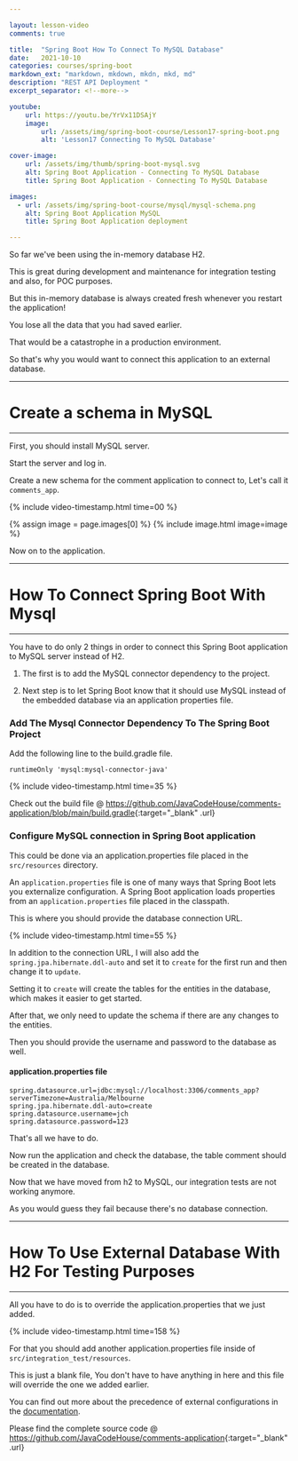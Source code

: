 ```yaml
---

layout: lesson-video
comments: true

title:  "Spring Boot How To Connect To MySQL Database"
date:   2021-10-10
categories: courses/spring-boot
markdown_ext: "markdown, mkdown, mkdn, mkd, md"
description: "REST API Deployment "
excerpt_separator: <!--more-->

youtube:
    url: https://youtu.be/YrVx11DSAjY
    image:
        url: /assets/img/spring-boot-course/Lesson17-spring-boot.png
        alt: 'Lesson17 Connecting To MySQL Database'

cover-image: 
    url: /assets/img/thumb/spring-boot-mysql.svg
    alt: Spring Boot Application - Connecting To MySQL Database
    title: Spring Boot Application - Connecting To MySQL Database

images: 
  - url: /assets/img/spring-boot-course/mysql/mysql-schema.png
    alt: Spring Boot Application MySQL
    title: Spring Boot Application deployment

---
```


<span id="ezoic-pub-video-placeholder-17"></span>

So far we've been using the in-memory database H2. 

This is great during development and maintenance for integration testing and also, for POC purposes. 

But this in-memory database is always created fresh whenever you restart the application!

You lose all the data that you had saved earlier. 

That would be a catastrophe in a production environment.

So that's why you would want to connect this application to an external database.

<hr>

# Create a schema in MySQL

<hr>

First, you should install MySQL server.

Start the server and log in.

Create a new schema for the comment application to connect to, Let's call it `comments_app`.


{% include video-timestamp.html time=00 %}

<div class="img-md">
    {% assign image = page.images[0] %}
    {% include image.html image=image %}
</div>

Now on to the application.

<hr>

# How To Connect Spring Boot With Mysql

<hr>

You have to do only 2 things in order to connect this Spring Boot application to MySQL server instead of H2.

1. The first is to add the MySQL connector dependency to the project.

2. Next step is to let Spring Boot know that it should use MySQL instead of the embedded database via an application properties file.

### Add The Mysql Connector Dependency To The Spring Boot Project

Add the following line to the build.gradle file.

`runtimeOnly 'mysql:mysql-connector-java'`

{% include video-timestamp.html time=35 %}

Check out the build file @ <https://github.com/JavaCodeHouse/comments-application/blob/main/build.gradle>{:target="_blank" .url}


### Configure MySQL connection in Spring Boot application

This could be done via an application.properties file placed in the `src/resources` directory.

<div class="border-box bold">

An `application.properties` file is one of many ways that Spring Boot lets you externalize configuration.
A Spring Boot application loads properties from an `application.properties` file placed in the classpath.

</div>

This is where you should provide the database connection URL.

{% include video-timestamp.html time=55 %}

In addition to the connection URL, I will also add the `spring.jpa.hibernate.ddl-auto` and set it to `create` for the first run and then change it to `update`.

Setting it to `create` will create the tables for the entities in the database, which makes it easier to get started.

After that, we only need to update the schema if there are any changes to the entities.

Then you should provide the username and password to the database as well.

#### application.properties file

```
spring.datasource.url=jdbc:mysql://localhost:3306/comments_app?serverTimezone=Australia/Melbourne
spring.jpa.hibernate.ddl-auto=create
spring.datasource.username=jch
spring.datasource.password=123

```

That's all we have to do.

Now run the application and check the database, the table comment should be created in the database. 

Now that we have moved from h2 to MySQL, our integration tests are not working anymore.

As you would guess they fail because there's no database connection.


<hr>

# How To Use External Database With H2 For Testing Purposes

<hr>

All you have to do is to override the application.properties that we just added. 

{% include video-timestamp.html time=158 %}

For that you should add another application.properties file inside of `src/integration_test/resources`.

This is just a blank file, You don't have to have anything in here and this file will override the one we added earlier.

You can find out more about the precedence of external configurations in the [documentation](https://docs.spring.io/spring-boot/docs/current/reference/html/boot-features-external-config.html#boot-features-external-config-application-property-files).

Please find the complete source code @ <https://github.com/JavaCodeHouse/comments-application>{:target="_blank" .url}